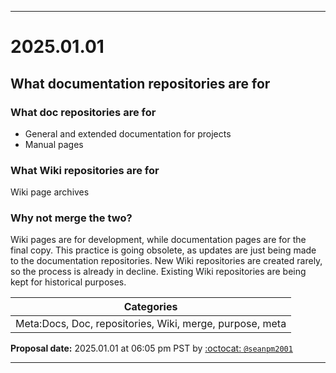 
***

# 2025.01.01

## What documentation repositories are for

### What doc repositories are for

- General and extended documentation for projects
- Manual pages

### What Wiki repositories are for

Wiki page archives

### Why not merge the two?

Wiki pages are for development, while documentation pages are for the final copy. This practice is going obsolete, as updates are just being made to the documentation repositories. New Wiki repositories are created rarely, so the process is already in decline. Existing Wiki repositories are being kept for historical purposes.

| Categories |
|---|
| Meta:Docs, Doc, repositories, Wiki, merge, purpose, meta |

**Proposal date:** 2025.01.01 at 06:05 pm PST by [:octocat: `@seanpm2001`](https://github.com/seanpm2001/)

***
